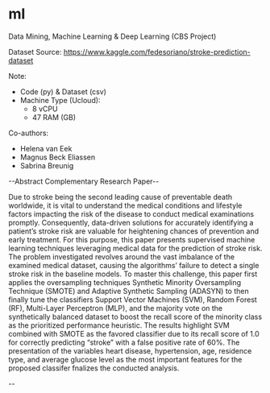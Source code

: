 # ml
Data Mining, Machine Learning &amp; Deep Learning (CBS Project)

Dataset Source: 
https://www.kaggle.com/fedesoriano/stroke-prediction-dataset

Note: 
 - Code (py) & Dataset (csv)
 - Machine Type (Ucloud): 
 	- 8 vCPU
	- 47 RAM (GB)

Co-authors:
 - Helena van Eek
 - Magnus Beck Eliassen
 - Sabrina Breunig

--Abstract Complementary Research Paper--

Due to stroke being the second leading cause of preventable death worldwide, it is vital to understand the medical conditions and lifestyle factors impacting the risk of the disease to conduct medical examinations promptly. Consequently, data-driven solutions for accurately identifying a patient’s stroke risk are valuable for heightening chances of prevention and early treatment. For this purpose, this paper presents supervised machine learning techniques leveraging medical data for the prediction of stroke risk. The problem investigated revolves around the vast imbalance of the examined medical dataset, causing the algorithms’ failure to detect a single stroke risk in the baseline models. To master this challenge, this paper first applies the oversampling techniques Synthetic Minority Oversampling Technique (SMOTE) and Adaptive Synthetic Sampling (ADASYN) to then finally tune the classifiers Support Vector Machines (SVM), Random Forest (RF), Multi-Layer Perceptron (MLP), and the majority vote on the synthetically balanced dataset to boost the recall score of the minority class as the prioritized performance heuristic. The results highlight SVM combined with SMOTE as the favored classifier due to its recall score of 1.0 for correctly predicting “stroke” with a false positive rate of 60%. The presentation of the variables heart disease, hypertension, age, residence type, and average glucose level as the most important features for the proposed classifer fnalizes the conducted analysis.


--



